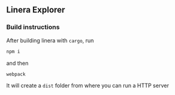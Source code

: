 ## Linera Explorer

### Build instructions

After building linera with `cargo`, run
```bash
npm i
```
and then
```
webpack
```
It will create a `dist` folder from where you can run a HTTP server
